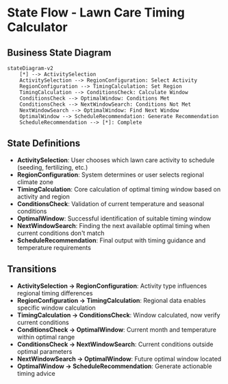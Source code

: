 # State Flow - Lawn Care Timing Calculator

## Business State Diagram

```mermaid
stateDiagram-v2
    [*] --> ActivitySelection
    ActivitySelection --> RegionConfiguration: Select Activity
    RegionConfiguration --> TimingCalculation: Set Region
    TimingCalculation --> ConditionsCheck: Calculate Window
    ConditionsCheck --> OptimalWindow: Conditions Met
    ConditionsCheck --> NextWindowSearch: Conditions Not Met
    NextWindowSearch --> OptimalWindow: Find Next Window
    OptimalWindow --> ScheduleRecommendation: Generate Recommendation
    ScheduleRecommendation --> [*]: Complete
```

## State Definitions
- **ActivitySelection**: User chooses which lawn care activity to schedule (seeding, fertilizing, etc.)
- **RegionConfiguration**: System determines or user selects regional climate zone
- **TimingCalculation**: Core calculation of optimal timing window based on activity and region
- **ConditionsCheck**: Validation of current temperature and seasonal conditions
- **OptimalWindow**: Successful identification of suitable timing window
- **NextWindowSearch**: Finding the next available optimal timing when current conditions don't match
- **ScheduleRecommendation**: Final output with timing guidance and temperature requirements

## Transitions
- **ActivitySelection → RegionConfiguration**: Activity type influences regional timing differences
- **RegionConfiguration → TimingCalculation**: Regional data enables specific window calculation
- **TimingCalculation → ConditionsCheck**: Window calculated, now verify current conditions
- **ConditionsCheck → OptimalWindow**: Current month and temperature within optimal range
- **ConditionsCheck → NextWindowSearch**: Current conditions outside optimal parameters
- **NextWindowSearch → OptimalWindow**: Future optimal window located
- **OptimalWindow → ScheduleRecommendation**: Generate actionable timing advice